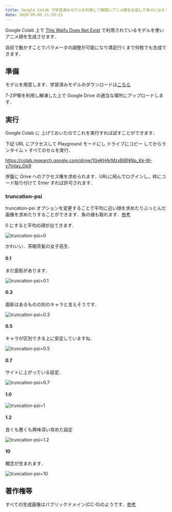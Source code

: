 ```yaml
---
title: Google Colab で学習済みモデルを利用して無限にアニメ顔を生成して幸せになろう
date: 2020-05-05 21:39:21
---
```




Google Colab 上で [This Waifu Does Not Exist](https://www.thiswaifudoesnotexist.net/) で利用されているモデルを使いアニメ顔を生成させます．

自前で動かすことでパラメータの調整が可能になり満足行くまで何枚でも生成できます．

<!--more-->

## 準備

モデルを用意します．学習済みモデルのダウンロードは[こちら](https://mega.nz/file/PeIi2ayb#xoRtjTXyXuvgDxSsSMn-cOh-Zux9493zqdxwVMaAzp4)

7-ZIP等を利用し解凍した上で Google Drive の適当な場所にアップロードします．



## 実行

Google Colab に 上げておいたのでこれを実行すれば試すことができます．

下記 URL にアクセスして Playground モードにし ドライブにコピー してからランタイム > すべてのセルを実行．

https://colab.research.google.com/drive/1GeKHArMzxBiBNNp_Kk-W-y7tnIay_Op9

序盤に Drive へのアクセス権を求められます．URLに飛んでログインし，枠にコード貼り付けて Enter すれば許可されます．

### truncation-psi

truncation-psi オプションを変更することで平均に近い顔を求めたりぶっとんだ画像を求めたりすることができます．負の値も取れます．[参考](https://www.gwern.net/Faces#psitruncation-trick)

0 にすると平均の顔が出てきます．

![truncation-psi=0](https://lh3.googleusercontent.com/wmc79kQtuSgGjKChT0N0_7m7583VVlJneZq25qljbZ4mwduJZQrtlgEQqz0hGpG44ms3_Lu11Ko-5OTP0bYX-cY1trnv0xFY5_ad_z-dZuzSY9BNVnZOR5ojTMs-KF3e73GIK8NJXsA=w2400)

かわいい．茶眼茶髪の女子高生．

#### 0.1

まだ面影があります．

![truncation-psi=0.1](https://lh3.googleusercontent.com/sFCIXflsCFDtqHPqUj_G5gT2zxMUXFxC2J-Rs3fWiEb48BiFlngst6cuFJJwVhNfqGwKc3Xl54GbVBLbfuDFheZqDiN9Kt5bIAFKsQtTBG8Si63MBVEFJABWhMbShv9UGWx0n-K6Xn4=w2400)

#### 0.3

面影はあるものの別のキャラと言えそうです．

![truncation-psi=0.3](https://lh3.googleusercontent.com/OJNSPXbSMRCofd7iuS8QI0I5uWR_Dlndwhq9ZtkHRH5P7m46Dtx_U74MQpxMBsx4KqhGYJDyJfPAGx3SJVT-LOTFvz_F4PGvMtwEShOOJVyuZyIMJCayAtPy5mkZgg8xw7_p6RNJ930=w2400)

#### 0.5

キャラが区別できる上に安定していますね．

![truncation-psi=0.5](https://lh3.googleusercontent.com/Bl1gKSo8KllL0Dl6t2j_OxPEyK7I31jH_tENt6KjHvyweEJ3xv7lEiQJzc1YD368PkUVSerGnsRfET0ZRFYaZC5QOPN2n3DbtEZQ0d9QfK0yVTxNCOfn_CW9ywsedONaSf_J-lEcX9A=w2400)

#### 0.7

サイトに上がっている設定． 

![truncation-psi=0.7](https://lh3.googleusercontent.com/Y1z8xIPIVsy8D4KLMdSkct6a7PlvkzswuJ3tgeKhDRy90T4lzC9qizcvuMVzZgITWyeWU1Ecw7SNB_Mem7qMJRnDrPEjbYxqTquayCBJnWb8nsgQ_jpTzux-tlENfudwkJzyMhUyptg=w2400)

#### 1.0

![truncation-psi=1](https://lh3.googleusercontent.com/jk11Vaab8JbXnlmokCF-T5fN006omYe-I0qvrmmv4U4v1uI5o2dPksI3qBpZb2yhIAtp8FSLOLtz2mAkbgbQ493PXwAoifnse5nduAg-bnJwnFR26bWGHF4vJTA6rTEaaAHySx707t0=w2400)

#### 1.2

良くも悪くも興味深い攻めた設定

![truncation-psi=1.2](https://lh3.googleusercontent.com/xOl3g8uCsHJO0uOsnf9mloUgIpgzR4ZxkploDOADeXgKJ_p4t8rrXUQQj54JbFBMDMXlfAvvB056_xu7wv88srLCUnIHkSIZwXATC6yVxN3B32VSuSQdbrNVuQVb8juOWqRHqH_kMB8=w2400)

#### 10

概念が生まれます．

![truncation-psi=10](https://lh3.googleusercontent.com/hrdlYgDQjhiaK5DF7Z6NunoN-GSvKzrjBoP2suiJmCRvGMw-ikrD-QHNZqzIDgUUwubRv5BCrJezeh2-HQn7NaBQcjjrIa8LMgDGs1kCDoiAAkmK3cmy02AdqAUN3WCB287eBKD2zK4=w2400)

## 著作権等

すべての生成画像はパブリックドメイン(CC-0)のようです．[参考](https://www.gwern.net/TWDNE#copyright)



